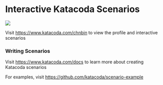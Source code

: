 # Interactive Katacoda Scenarios

[![](http://shields.katacoda.com/katacoda/chnbin/count.svg)](https://www.katacoda.com/chnbin "Get your profile on Katacoda.com")

Visit https://www.katacoda.com/chnbin to view the profile and interactive scenarios

### Writing Scenarios
Visit https://www.katacoda.com/docs to learn more about creating Katacoda scenarios

For examples, visit https://github.com/katacoda/scenario-example
